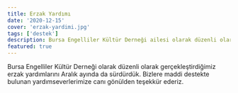 ```yaml
---
title: Erzak Yardımı
date: '2020-12-15'
cover: 'erzak-yardimi.jpg'
tags: ['destek']
description: Bursa Engelliler Kültür Derneği ailesi olarak düzenli olarak gerçekleştirdiğimiz erzak yardımlarını Aralık ayında da sürdürdük.
featured: true
---
```


Bursa Engelliler Kültür Derneği olarak düzenli olarak gerçekleştirdiğimiz erzak yardımlarını Aralık ayında da sürdürdük. Bizlere maddi destekte bulunan yardımseverlerimize canı gönülden teşekkür ederiz.
